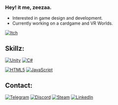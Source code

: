 ### Hey! it me, zeezaa.
- Interested in game design and development.
- Currently working on a cardgame and VR Worlds.

[<img alt="Itch" src="https://img.shields.io/badge/Itch.io-FA5C5C?style=for-the-badge&logo=itch.io&logoColor=white"/>](https://zeezaa.itch.io)

## Skillz:
[<img alt="Unity" src="https://img.shields.io/badge/Unity-100000?style=for-the-badge&logo=unity&logoColor=white" />](https://unity.com/) [<img alt="C#" src="https://img.shields.io/badge/C%23-239120?style=for-the-badge&logo=c-sharp&logoColor=white" />](https://learn.microsoft.com/en-us/dotnet/csharp/tour-of-csharp/)

[<img alt="HTML5" src="https://img.shields.io/badge/HTML5-E34F26?style=for-the-badge&logo=html5&logoColor=white" />](https://en.wikipedia.org/wiki/HTML5) [<img alt="JavaScript" src="https://img.shields.io/badge/JavaScript-323330?style=for-the-badge&logo=javascript&logoColor=F7DF1E"/>](https://www.javascript.com/)

## Contact:
[<img alt="Telegram" src="https://img.shields.io/badge/Telegram-26A5E4?style=for-the-badge&logo=Telegram&logoColor=white"/>](https://t.me/zeezaavr)
[<img alt="Discord" src="https://img.shields.io/badge/Discord-5865F2?style=for-the-badge&logo=Discord&logoColor=white"/>](https://discordapp.com/users/122830393245171712)
[<img alt="Steam" src="https://img.shields.io/badge/Steam-000000?style=for-the-badge&logo=Steam&logoColor=white"/>](https://steamcommunity.com/id/zeezaaVR/)
[<img alt="LinkedIn" src="https://img.shields.io/badge/Email-D14836?style=for-the-badge&logo=gmail&logoColor=white" />](mailto:me@zeezaa.me/)
